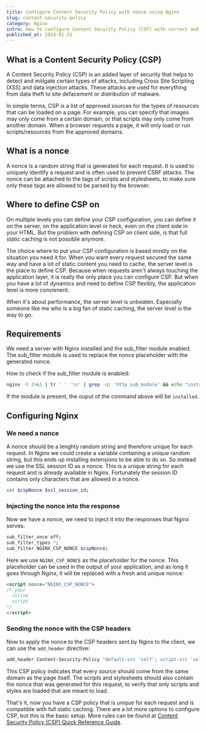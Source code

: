 ```yaml
---
title: Configure Content Security Policy with nonce using Nginx
slug: content-security-policy
category: Nginx
intro: How to configure Content Security Policy (CSP) with correct and easy to configure nonces in Nginx.
published_at: 2024-01-21
---
```


## What is a Content Security Policy (CSP)

A Content Security Policy (CSP) is an added layer of security that helps to detect and mitigate certain types of attacks, including Cross Site Scripting (XSS) and data injection attacks. These attacks are used for everything from data theft to site defacement or distribution of malware.

In simple terms, CSP is a list of approved sources for the types of resources that can be loaded on a page. For example, you can specify that images may only come from a certain domain, or that scripts may only come from another domain. When a browser requests a page, it will only load or run scripts/resources from the approved domains.

## What is a nonce

A nonce is a random string that is generated for each request. It is used to uniquely identify a request and is often used to prevent CSRF attacks. The nonce can be attached to the tags of scripts and stylesheets, to make sure only these tags are allowed to be parsed by the browser.

## Where to define CSP on

On multiple levels you can define your CSP configuration, you can define it on the server, on the application level or heck, even on the client side in your HTML. But the problem with defining CSP on client side, is that full static caching is not possible anymore.

The choice where to put your CSP configuration is based mostly on the situation you need it for. When you want every request secured the same way and have a lot of static content you need to cache, the server level is the place to define CSP. Because when requests aren't always touching the application layer, it is really the only place you can configure CSP. But when you have a lot of dynamics and need to define CSP flexibly, the application level is more convienent.

When it's about performance, the server level is unbeaten. Especially someone like me who is a big fan of static caching, the server level is the way to go.

## Requirements

We need a server with Nginx installed and the sub_filter module enabled. The sub_filter module is used to replace the nonce placeholder with the generated nonce.

How to check if the sub_filter module is enabled:

```bash
nginx -V 2>&1 | tr ' ' '\n' | grep -qi 'http_sub_module' && echo "installed" || echo "not installed"
```

If the module is present, the ouput of the command above will be `installed`.

## Configuring Nginx

### We need a nonce

A nonce should be a lenghty random string and therefore unique for each request. In Nginx we could create a variable containing a unique random string, but this ends up installing extensions to be able to do so. So instead we use the SSL session ID as a nonce. This is a unique string for each request and is already available in Nginx. Fortunately the session ID contains only characters that are allowed in a nonce.

```bash
set $cspNonce $ssl_session_id;
```

### Injecting the nonce into the response

Now we have a nonce, we need to inject it into the responses that Nginx serves:

```bash
sub_filter_once off;
sub_filter_types *;
sub_filter NGINX_CSP_NONCE $cspNonce;
```

Here we use `NGINX_CSP_NONCE` as the placeholder for the nonce. This placeholder can be used in the output of your application, and as long it goes through Nginx, it will be replaced with a fresh and unique nonce:

```html
<script nonce="NGINX_CSP_NONCE">
/* your
  inline
  script
*/
</script>
```

### Sending the nonce with the CSP headers

Now to apply the nonce to the CSP headers sent by Nginx to the client, we can use the `add_header` directive:

```bash
add_header Content-Security-Policy "default-src 'self'; script-src 'self' 'nonce-$cspNonce'; style-src 'self' 'nonce-$cspNonce' always";
```

This CSP policy indicates that every source should come from the same domain as the page itself. The scripts and stylesheets should also contain the nonce that was generated for this request, to verify that only scripts and styles are loaded that are meant to load.

That's it, now you have a CSP policy that is unique for each request and is compatible with full static caching. There are a lot more options to configure CSP, but this is the basic setup. More rules can be found at [Content Security Policy (CSP) Quick Reference Guide](https://content-security-policy.com/).
